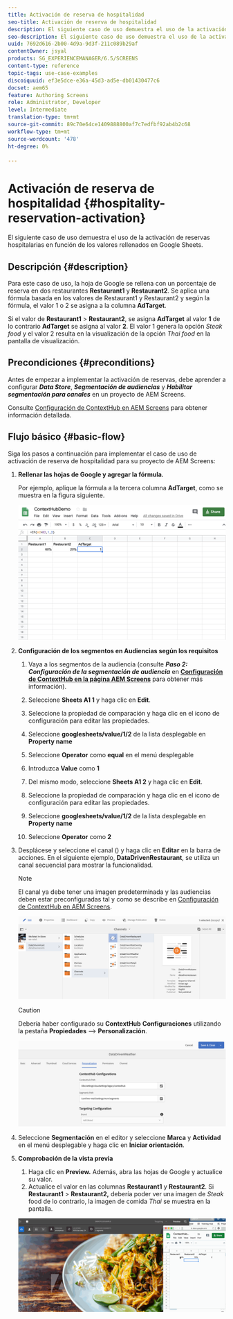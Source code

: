 ```yaml
---
title: Activación de reserva de hospitalidad
seo-title: Activación de reserva de hospitalidad
description: El siguiente caso de uso demuestra el uso de la activación de reservas hospitalarias en función de los valores rellenados en Google Sheets.
seo-description: El siguiente caso de uso demuestra el uso de la activación de reservas hospitalarias en función de los valores rellenados en Google Sheets.
uuid: 7692d616-2b00-4d9a-9d3f-211c089b29af
contentOwner: jsyal
products: SG_EXPERIENCEMANAGER/6.5/SCREENS
content-type: reference
topic-tags: use-case-examples
discoiquuid: ef3e5dce-e36a-45d3-ad5e-db01430477c6
docset: aem65
feature: Authoring Screens
role: Administrator, Developer
level: Intermediate
translation-type: tm+mt
source-git-commit: 89c70e64ce1409888800af7c7edfbf92ab4b2c68
workflow-type: tm+mt
source-wordcount: '478'
ht-degree: 0%

---
```



# Activación de reserva de hospitalidad {#hospitality-reservation-activation}

El siguiente caso de uso demuestra el uso de la activación de reservas hospitalarias en función de los valores rellenados en Google Sheets.

## Descripción {#description}

Para este caso de uso, la hoja de Google se rellena con un porcentaje de reserva en dos restaurantes **Restaurant1** y **Restaurant2**. Se aplica una fórmula basada en los valores de Restaurant1 y Restaurant2 y según la fórmula, el valor 1 o 2 se asigna a la columna **AdTarget**.

Si el valor de **Restaurant1** > **Restaurant2**, se asigna **AdTarget** al valor **1** de lo contrario **AdTarget** se asigna al valor **2**. El valor 1 genera la opción *Steak food* y el valor 2 resulta en la visualización de la opción *Thai food* en la pantalla de visualización.

## Precondiciones {#preconditions}

Antes de empezar a implementar la activación de reservas, debe aprender a configurar ***Data Store***, ***Segmentación de audiencias*** y ***Habilitar segmentación para canales*** en un proyecto de AEM Screens.

Consulte [Configuración de ContextHub en AEM Screens](configuring-context-hub.md) para obtener información detallada.

## Flujo básico {#basic-flow}

Siga los pasos a continuación para implementar el caso de uso de activación de reserva de hospitalidad para su proyecto de AEM Screens:

1. **Rellenar las hojas de Google y agregar la fórmula.**

   Por ejemplo, aplique la fórmula a la tercera columna **AdTarget**, como se muestra en la figura siguiente.

   ![screen_shot_2019-04-29at94132am](assets/screen_shot_2019-04-29at94132am.png)

1. **Configuración de los segmentos en Audiencias según los requisitos**

   1. Vaya a los segmentos de la audiencia (consulte ***Paso 2: Configuración de la segmentación de audiencia*** en **[Configuración de ContextHub en la página AEM Screens](configuring-context-hub.md)** para obtener más información).

   1. Seleccione **Sheets A1 1** y haga clic en **Edit**.

   1. Seleccione la propiedad de comparación y haga clic en el icono de configuración para editar las propiedades.
   1. Seleccione **googlesheets/value/1/2** de la lista desplegable en **Property name**

   1. Seleccione **Operator** como **equal** en el menú desplegable

   1. Introduzca **Value** como **1**

   1. Del mismo modo, seleccione **Sheets A1 2** y haga clic en **Edit**.

   1. Seleccione la propiedad de comparación y haga clic en el icono de configuración para editar las propiedades.
   1. Seleccione **googlesheets/value/1/2** de la lista desplegable en **Property name**

   1. Seleccione **Operator** como **2**

1. Desplácese y seleccione el canal () y haga clic en **Editar** en la barra de acciones. En el siguiente ejemplo, **DataDrivenRestaurant**, se utiliza un canal secuencial para mostrar la funcionalidad.

   >[!NOTE]
   >
   >El canal ya debe tener una imagen predeterminada y las audiencias deben estar preconfiguradas tal y como se describe en [Configuración de ContextHub en AEM Screens](configuring-context-hub.md).

   ![screen_shot_2019-05-08at14652pm](assets/screen_shot_2019-05-08at14652pm.png)

   >[!CAUTION]
   >
   >Debería haber configurado su **ContextHub** **Configuraciones** utilizando la pestaña **Propiedades** —> **Personalización**.

   ![screen_shot_2019-05-08at114106am](assets/screen_shot_2019-05-08at114106am.png)

1. Seleccione **Segmentación** en el editor y seleccione **Marca** y **Actividad** en el menú desplegable y haga clic en **Iniciar orientación**.
1. **Comprobación de la vista previa**

   1. Haga clic en **Preview.** Además, abra las hojas de Google y actualice su valor.
   1. Actualice el valor en las columnas **Restaurant1** y **Restaurant2**. Si **Restaurant1** > **Restaurant2,** debería poder ver una imagen de *Steak* food de lo contrario, la imagen de comida *Thai* se muestra en la pantalla.

   ![result5](assets/result5.gif)

